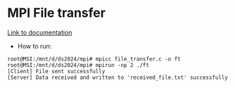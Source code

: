 # MPI File transfer

[Link to documentation](https://curc.readthedocs.io/en/latest/programming/MPI-C.html)

- How to run:

```
root@MSI:/mnt/d/ds2024/mpi# mpicc file_transfer.c -o ft
root@MSI:/mnt/d/ds2024/mpi# mpirun -np 2 ./ft
[Client] File sent successfully
[Server] Data received and written to 'received_file.txt' successfully
```
